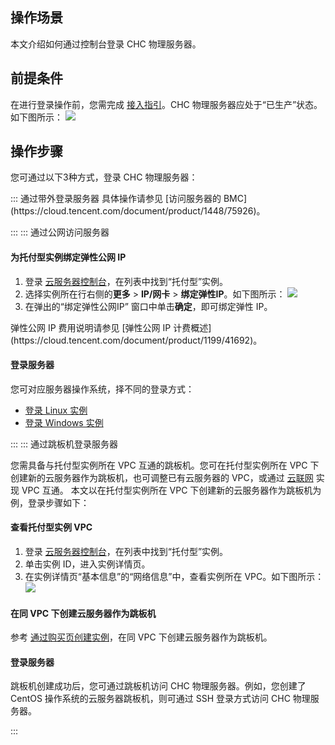 ## 操作场景
本文介绍如何通过控制台登录 CHC 物理服务器。


## 前提条件

在进行登录操作前，您需完成 [接入指引](https://cloud.tencent.com/document/product/1448/60642)。CHC 物理服务器应处于“已生产”状态。如下图所示：
![](https://qcloudimg.tencent-cloud.cn/raw/4e416a741fda3d719779485c5dc4626e.png)


## 操作步骤

您可通过以下3种方式，登录 CHC 物理服务器：

<dx-tabs>
::: 通过带外登录服务器
具体操作请参见 [访问服务器的 BMC](https://cloud.tencent.com/document/product/1448/75926)。


:::
::: 通过公网访问服务器

#### 为托付型实例绑定弹性公网 IP
1. 登录 [云服务器控制台](https://console.cloud.tencent.com/cvm/instance)，在列表中找到“托付型”实例。
2. 选择实例所在行右侧的**更多** > **IP/网卡** > **绑定弹性IP**。如下图所示：
![](https://qcloudimg.tencent-cloud.cn/raw/364581182428eb58c681055ff041c891.png)
3. 在弹出的“绑定弹性公网IP” 窗口中单击**确定**，即可绑定弹性 IP。
<dx-alert infotype="explain" title="">
弹性公网 IP 费用说明请参见 [弹性公网 IP 计费概述](https://cloud.tencent.com/document/product/1199/41692)。
</dx-alert>




#### 登录服务器
您可对应服务器操作系统，择不同的登录方式：
 - [登录 Linux 实例](https://cloud.tencent.com/document/product/213/16515)
 - [登录 Windows 实例](https://cloud.tencent.com/document/product/213/35697)


:::
::: 通过跳板机登录服务器

您需具备与托付型实例所在 VPC 互通的跳板机。您可在托付型实例所在 VPC 下创建新的云服务器作为跳板机，也可调整已有云服务器的 VPC，或通过 [云联网](https://cloud.tencent.com/document/product/877/18675) 实现 VPC 互通。
本文以在托付型实例所在 VPC 下创建新的云服务器作为跳板机为例，登录步骤如下：

#### 查看托付型实例 VPC
1. 登录 [云服务器控制台](https://console.cloud.tencent.com/cvm/instance)，在列表中找到“托付型”实例。
2. 单击实例 ID，进入实例详情页。
3. 在实例详情页“基本信息”的“网络信息”中，查看实例所在 VPC。如下图所示：
![](https://qcloudimg.tencent-cloud.cn/raw/67103b754057e193d7efd32c73099757.png)

#### 在同 VPC 下创建云服务器作为跳板机
参考 [通过购买页创建实例](https://cloud.tencent.com/document/product/213/4855)，在同 VPC 下创建云服务器作为跳板机。


#### 登录服务器
跳板机创建成功后，您可通过跳板机访问 CHC 物理服务器。例如，您创建了 CentOS 操作系统的云服务器跳板机，则可通过 SSH 登录方式访问 CHC 物理服务器。


:::
</dx-tabs>







